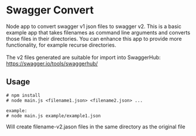 # Swagger Convert

Node app to convert swagger v1 json files to swagger v2.  This is a basic example app that takes filenames as command line arguments and converts those files in their directories. You can enhance this app to provide more functionality, for example recurse directories.<br><br>
The v2 files generated are suitable for import into SwaggerHub:
https://swagger.io/tools/swaggerhub/

## Usage

```
# npm install
# node main.js <filename1.json> <filename2.json> ...

example:
# node main.js example/example1.json
```
Will create filename-v2.jason files in the same directory as the original file






